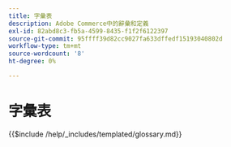 ```yaml
---
title: 字彙表
description: Adobe Commerce中的辭彙和定義
exl-id: 82abd8c3-fb5a-4599-8435-f1f2f6122397
source-git-commit: 95ffff39d82cc9027fa633dffedf15193040802d
workflow-type: tm+mt
source-wordcount: '8'
ht-degree: 0%

---
```


# 字彙表

{{$include /help/_includes/templated/glossary.md}}
